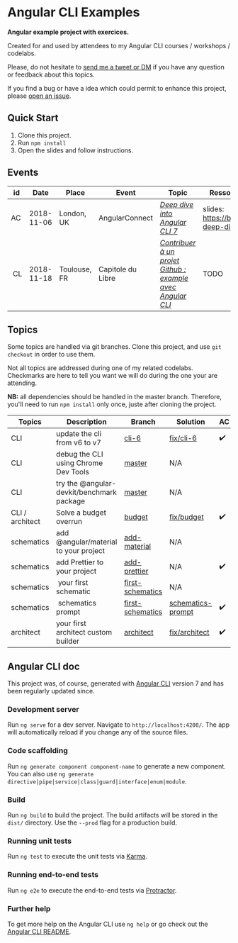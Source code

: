 # Angular CLI Examples

**Angular example project with exercices.**

Created for and used by attendees to my Angular CLI courses / workshops / codelabs.

Please, do not hesitate to [send me a tweet or DM][tweet] if you have any question or feedback about this topics.

If you find a bug or have a idea which could permit to enhance this project, please [open an issue][new-issue].

[new-issue]: https://github.com/noelmace/angular-cli-deep-dive/issues/new
[tweet]: https://twitter.com/noel_mace

## Quick Start

1. Clone this project.
2. Run `npm install`
3. Open the slides and follow instructions.

## Events

| id | Date | Place | Event | Topic |  Ressources |
| --- | --- | --- | --- | --- | --- |
| AC | 2018-11-06 | London, UK | AngularConnect | [_Deep dive into Angular CLI 7_](https://angularconnect.com/talks#noel-mace) | slides: https://bit.ly/cli-deep-dive-ac |
| CL | 2018-11-18 | Toulouse, FR | Capitole du Libre | [_Contribuer à un projet Github : example avec Angular CLI_](https://2018.capitoledulibre.org/programme/#contribuer-a-un-projet-github-exemple-avec-angular) | TODO |

## Topics

Some topics are handled via git branches. Clone this project, and use `git checkout` in order to use them.

Not all topics are addressed during one of my related codelabs. Checkmarks are here to tell you want we will do during the one your are attending.

**NB:** all dependencies should be handled in the master branch. Therefore, you'll need to run `npm install` only once, juste after cloning the project. 

| Topics | Description | Branch | Solution | AC | CL |
| --- | --- | --- | --- | --- | --- |
| CLI | update the cli from v6 to v7 | [cli-6] | [fix/cli-6] | :heavy_check_mark: |
| CLI | debug the CLI using Chrome Dev Tools | [master] | N/A |  | :heavy_check_mark: |
| CLI | try the @angular-devkit/benchmark package | [master] | N/A | | :question: |
| CLI / architect | Solve a budget overrun | [budget] | [fix/budget] | :heavy_check_mark: |
| schematics | add @angular/material to your project | [add-material] | N/A | 
| schematics | add Prettier to your project | [add-prettier] | N/A | :heavy_check_mark: | 
| schematics | your first schematic | [first-schematics] | N/A |  | :question:|
| schematics | schematics prompt | [first-schematics] | [schematics-prompt] | :heavy_check_mark: |  |
| architect | your first architect custom builder | [architect] | [fix/architect] | :heavy_check_mark: | :question: |

[master]: https://github.com/noelmace/angular-cli-deep-dive/tree/master
[architect]: https://github.com/noelmace/angular-cli-deep-dive/tree/architect
[fix/architect]: https://github.com/noelmace/angular-cli-deep-dive/tree/fix/architect
[add-material]:  https://github.com/noelmace/angular-cli-deep-dive/tree/add-material
[cli-6]: https://github.com/noelmace/angular-cli-deep-dive/tree/cli-6
[fix/cli-6]: https://github.com/noelmace/angular-cli-deep-dive/tree/fix/cli-6
[budget]: https://github.com/noelmace/angular-cli-deep-dive/tree/budget
[fix/budget]: https://github.com/noelmace/angular-cli-deep-dive/tree/fix/budget
[add-prettier]: https://github.com/noelmace/angular-cli-deep-dive/tree/add-prettier
[first-schematics]: https://github.com/noelmace/angular-cli-deep-dive/tree/first-schematics
[schematics-prompt]: https://github.com/noelmace/angular-cli-deep-dive/tree/schematics-prompt

## Angular CLI doc

This project was, of course, generated with [Angular CLI](https://github.com/angular/angular-cli) version 7 and has been regularly updated since.

### Development server

Run `ng serve` for a dev server. Navigate to `http://localhost:4200/`. The app will automatically reload if you change any of the source files.

### Code scaffolding

Run `ng generate component component-name` to generate a new component. You can also use `ng generate directive|pipe|service|class|guard|interface|enum|module`.

### Build

Run `ng build` to build the project. The build artifacts will be stored in the `dist/` directory. Use the `--prod` flag for a production build.

### Running unit tests

Run `ng test` to execute the unit tests via [Karma](https://karma-runner.github.io).

### Running end-to-end tests

Run `ng e2e` to execute the end-to-end tests via [Protractor](http://www.protractortest.org/).

### Further help

To get more help on the Angular CLI use `ng help` or go check out the [Angular CLI README](https://github.com/angular/angular-cli/blob/master/README.md).
